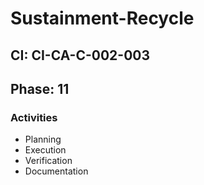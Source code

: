 # Sustainment-Recycle

## CI: CI-CA-C-002-003
## Phase: 11

### Activities
- Planning
- Execution
- Verification
- Documentation

